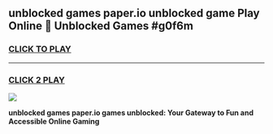 
## unblocked games paper.io unblocked game Play Online 👋 Unblocked Games #g0f6m
<h3>
<a href="https://premium.freeplayer.one?title=unblocked_games_paper.io&ref=21F">CLICK TO PLAY</a></h3>
<hr>

<h3>
<a href="https://premium.freeplayer.one?title=unblocked_games_paper.io&ref=21F">CLICK 2 PLAY</a>
  
</h3>

<a href="https://premium.freeplayer.one?title=unblocked_games_paper.io&ref=21F/"><img src="https://clearcache.store/games.png"></a>


**unblocked games paper.io games unblocked: Your Gateway to Fun and Accessible Online Gaming**
